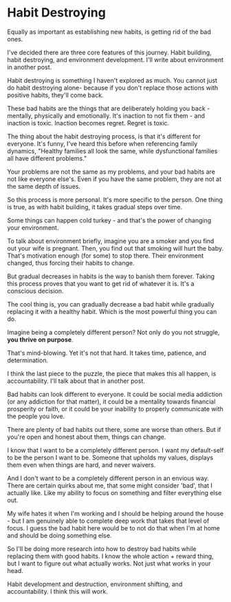 # Habit Destroying

Equally as important as establishing new habits, is getting rid of the bad ones.

  
I've decided there are three core features of this journey. Habit building, habit destroying, and environment development. I'll write about environment in another post.

  
Habit destroying is something I haven't explored as much. You cannot just do habit destroying alone- because if you don't replace those actions with positive habits, they'll come back.

  
These bad habits are the things that are deliberately holding you back - mentally, physically and emotionally. It's inaction to not fix them - and inaction is toxic. Inaction becomes regret. Regret is toxic.

  
The thing about the habit destroying process, is that it's different for everyone. It's funny, I've heard this before when referencing family dynamics, "Healthy families all look the same, while dysfunctional families all have different problems."

  
Your problems are not the same as my problems, and your bad habits are not like everyone else's. Even if you have the same problem, they are not at the same depth of issues. 

  
So this process is more personal. It's more specific to the person. One thing is true, as with habit building, it takes gradual steps over time. 

  
Some things can happen cold turkey - and that's the power of changing your environment. 

  
To talk about environment briefly, imagine you are a smoker and you find out your wife is pregnant. Then, you find out that smoking will hurt the baby. That's motivation enough (for some) to stop there. Their environment changed, thus forcing their habits to change.

  
But gradual decreases in habits is the way to banish them forever. Taking this process proves that you want to get rid of whatever it is. It's a conscious decision. 

  
The cool thing is, you can gradually decrease a bad habit while gradually replacing it with a healthy habit. Which is the most powerful thing you can do.

  
Imagine being a completely different person? Not only do you not struggle, **you thrive on purpose**.

  
That's mind-blowing. Yet it's not that hard. It takes time, patience, and determination.

  
I think the last piece to the puzzle, the piece that makes this all happen, is accountability. I'll talk about that in another post.

  
Bad habits can look different to everyone. It could be social media addiction (or any addiction for that matter), it could be a mentality towards financial prosperity or faith, or it could be your inability to properly communicate with the people you love. 

  
There are plenty of bad habits out there, some are worse than others. But if you're open and honest about them, things can change.

  
I know that I want to be a completely different person. I want my default-self to be the person I want to be. Someone that upholds my values, displays them even when things are hard, and never waivers. 

  
And I don't want to be a completely different person in an envious way. There are certain quirks about me, that some might consider 'bad', that I actually like. Like my ability to focus on something and filter everything else out. 

  
My wife hates it when I'm working and I should be helping around the house - but I am genuinely able to complete deep work that takes that level of focus. I guess the bad habit here would be to not do that when I'm at home and should be doing something else.

  
So I'll be doing more research into how to destroy bad habits while replacing them with good habits. I know the whole action + reward thing, but I want to figure out what actually works. Not just what works in your head. 

  
Habit development and destruction, environment shifting, and accountability. I think this will work.